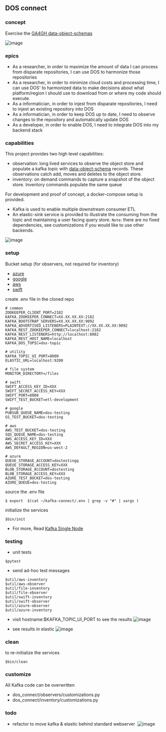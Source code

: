 


## DOS connect

### concept
Exercise the [GA4GH data-object-schemas]( https://github.com/ga4gh/data-object-schemas)

![image](https://user-images.githubusercontent.com/47808/32701068-36d6db5a-c784-11e7-890d-916109745027.png)


### epics

* As a researcher, in order to maximize the amount of data I can process  from disparate repositories,  I can use DOS to harmonize those repositories
* As a researcher, in order to minimize cloud costs and processing time,  I can use DOS' to harmonized data to make decisions about what platform/region I should use to download from or where my code should execute.
* As a informatician, in order to injest from disparate repositories,  I need to injest an existing repository into DOS
* As a informatician, in order to keep DOS up to date,  I need to observe changes to the repository and automatically update DOS
* As a developer, in order to enable DOS,  I need to integrate DOS into my backend stack


### capabilities

This project provides two high level capabilities:
* observation: long lived services to observe the object store and populate a kafka topic with [data-object-schema](https://github.com/ga4gh/data-object-schemas/blob/master/proto/data_objects.proto) records. These observations catch add, moves and deletes to the object store.
* inventory: on demand commands to capture a snapshot of the object store.  Inventory commands populate the same queue

For development and proof of concept, a docker-compose setup is provided.
* Kafka is used to enable multiple downstream consumer ETL
* An elastic-sink service is provided to illustrate the consuming from the topic and maintaining a user facing query store.
`Note`: there are no fixed dependencies, see customizations if you would like to use other backends.

![image](https://user-images.githubusercontent.com/47808/32701215-40c677cc-c786-11e7-994a-0423ce3d8e9a.png)



### setup

  Bucket setup (for observers, not required for inventory)
  * [azure](https://docs.microsoft.com/en-us/azure/storage/blobs/storage-blob-event-overview)
  * [google](https://cloud.google.com/storage/docs/pubsub-notifications)
  * [aws](http://docs.aws.amazon.com/AmazonS3/latest/dev/NotificationHowTo.html)
  * [swift](https://github.com/redhat-cip/swift-middleware-sample)


  create .env file in the cloned repo
  ```
  # common
  ZOOKEEPER_CLIENT_PORT=2182
  KAFKA_ZOOKEEPER_CONNECT=XX.XX.XX.XX:2182
  KAFKA_BOOTSTRAP_SERVERS=XX.XX.XX.XX:9092
  KAFKA_ADVERTISED_LISTENERS=PLAINTEXT://XX.XX.XX.XX:9092
  KAFKA_REST_ZOOKEEPER_CONNECT=localhost:2182
  KAFKA_REST_LISTENERS=http://localhost:8082
  KAFKA_REST_HOST_NAME=localhost
  KAFKA_DOS_TOPIC=dos-topic

  # utility
  KAFKA_TOPIC_UI_PORT=8000
  ELASTIC_URL=localhost:9200

  # file system
  MONITOR_DIRECTORY=/files

  # swift
  SWIFT_ACCESS_KEY_ID=XXX
  SWIFT_SECRET_ACCESS_KEY=XXX
  SWIFT_PORT=8080
  SWIFT_TEST_BUCKET=etl-development

  # google
  PUBSUB_QUEUE_NAME=dos-testing
  GS_TEST_BUCKET=dos-testing

  # aws
  AWS_TEST_BUCKET=dos-testing
  SQS_QUEUE_NAME=dos-testing
  AWS_ACCESS_KEY_ID=XXX
  AWS_SECRET_ACCESS_KEY=XXX
  AWS_DEFAULT_REGION=us-west-2

  # azure
  QUEUE_STORAGE_ACCOUNT=dostestingq
  QUEUE_STORAGE_ACCESS_KEY=XXX
  BLOB_STORAGE_ACCOUNT=dostesting
  BLOB_STORAGE_ACCESS_KEY=XXX
  AZURE_TEST_BUCKET=dos-testing
  AZURE_QUEUE=dos-testing
  ```

  source the .env file
  ```
  $ export  $(cat ~/kafka-connect/.env | grep -v "#" | xargs )
  ```

  initialize the services
  ```
  $bin/init
  ```
  * For more, Read [Kafka Single Node](https://github.com/Landoop/fast-data-dev )

### testing
  * unit tests
  ```
  $pytest
  ```

  * send ad-hoc test messages
  ```
  $util/aws-inventory
  $util/aws-observer
  $util/file-inventory
  $util/file-observer
  $util/swift-inventory
  $util/swift-observer
  $util/azure-observer
  $util/azure-inventory
  ```
  * visit hostname:$KAFKA_TOPIC_UI_PORT to see the results
  ![image](https://user-images.githubusercontent.com/47808/32018643-62b37840-b97f-11e7-9203-0e1c7f41a0be.png)

  * see results in elastic
  ![image](https://user-images.githubusercontent.com/47808/32027500-3787c350-b99e-11e7-8da2-77e38509af33.png)



### clean
  to re-initialize the services
  ```
  $bin/clean
  ```

### customize
  All Kafka code can be overwritten
  * dos_connect/observers/customizations.py
  * dos_connect/inventory/customizations.py  

### todo
  * refactor to move kafka & elastic behind standard webserver
  ![image](https://user-images.githubusercontent.com/47808/32866456-cc4d7438-ca1c-11e7-888a-799f2e630691.png)
